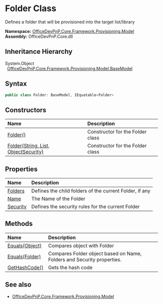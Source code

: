 # Folder Class
 Defines a folder that will be provisioned into the target list/library   

**Namespace:** [OfficeDevPnP.Core.Framework.Provisioning.Model](OfficeDevPnP.Core.Framework.Provisioning.Model.md)  
**Assembly:** OfficeDevPnP.Core.dll  
## Inheritance Hierarchy
System.Object  
&ensp;[OfficeDevPnP.Core.Framework.Provisioning.Model.BaseModel](OfficeDevPnP.Core.Framework.Provisioning.Model.BaseModel.md)  
## Syntax
```C#
public class Folder: BaseModel, IEquatable<Folder>
```
## Constructors
|**Name**|**Description**|
|:-----|:-----|
| [Folder()](OfficeDevPnP.Core.Framework.Provisioning.Model.Folder.ctor1.md) | Constructor for the Folder class 
| [Folder(String, List<Folder>, ObjectSecurity)](OfficeDevPnP.Core.Framework.Provisioning.Model.Folder.ctor2.md) | Constructor for the Folder class 
## Properties
|**Name**|**Description**|
|:-----|:-----|
| [Folders](OfficeDevPnP.Core.Framework.Provisioning.Model.Folder.Folders.md) | Defines the child folders of the current Folder, if any
| [Name](OfficeDevPnP.Core.Framework.Provisioning.Model.Folder.Name.md) | The Name of the Folder
| [Security](OfficeDevPnP.Core.Framework.Provisioning.Model.Folder.Security.md) | Defines the security rules for the current Folder
## Methods
|**Name**|**Description**|
|:-----|:-----|
| [Equals(Object)](OfficeDevPnP.Core.Framework.Provisioning.Model.Folder.3520ddbb.md) | Compares object with Folder
| [Equals(Folder)](OfficeDevPnP.Core.Framework.Provisioning.Model.Folder.4b857f24.md) | Compares Folder object based on Name, Folders and Security properties.
| [GetHashCode()](OfficeDevPnP.Core.Framework.Provisioning.Model.Folder.1c6872bd.md) | Gets the hash code
## See also
- [OfficeDevPnP.Core.Framework.Provisioning.Model](OfficeDevPnP.Core.Framework.Provisioning.Model.md)

